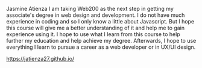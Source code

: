 Jasmine Atienza
I am taking Web200 as the next step in getting my associate's degree in web design and development. I do not have much experience in coding and so I only know a little about Javascript. But I hope this course will give me a better understanding of it and help me to gain experience using it. I hope to use what I learn from this course to help further my education and help achieve my degree. Afterwards, I hope to use everything I learn to pursue a career as a web developer or in UX/UI design.

https://jatienza27.github.io/

